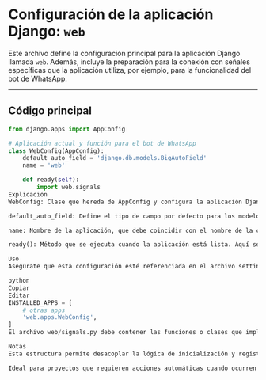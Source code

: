 # Configuración de la aplicación Django: `web`

Este archivo define la configuración principal para la aplicación Django llamada `web`. Además, incluye la preparación para la conexión con señales específicas que la aplicación utiliza, por ejemplo, para la funcionalidad del bot de WhatsApp.

---

## Código principal

```python
from django.apps import AppConfig

# Aplicación actual y función para el bot de WhatsApp
class WebConfig(AppConfig):
    default_auto_field = 'django.db.models.BigAutoField'
    name = 'web'

    def ready(self):
        import web.signals
Explicación
WebConfig: Clase que hereda de AppConfig y configura la aplicación Django llamada web.

default_auto_field: Define el tipo de campo por defecto para los modelos que no especifiquen uno explícitamente (BigAutoField para IDs grandes).

name: Nombre de la aplicación, que debe coincidir con el nombre de la carpeta/paquete de la app.

ready(): Método que se ejecuta cuando la aplicación está lista. Aquí se importa el módulo web.signals para registrar las señales, que en este caso pueden estar relacionadas con la lógica del bot de WhatsApp (como escuchar eventos de usuario o mensajes).

Uso
Asegúrate que esta configuración esté referenciada en el archivo settings.py dentro de INSTALLED_APPS, por ejemplo:

python
Copiar
Editar
INSTALLED_APPS = [
    # otras apps
    'web.apps.WebConfig',
]
El archivo web/signals.py debe contener las funciones o clases que implementan la lógica que debe ejecutarse en respuesta a ciertas señales de Django (como crear o actualizar datos cuando suceden eventos específicos).

Notas
Esta estructura permite desacoplar la lógica de inicialización y registro de señales para mantener el código organizado.

Ideal para proyectos que requieren acciones automáticas cuando ocurren ciertos eventos dentro de la app (por ejemplo, integración con bots, sistemas de notificaciones, logs, etc.).